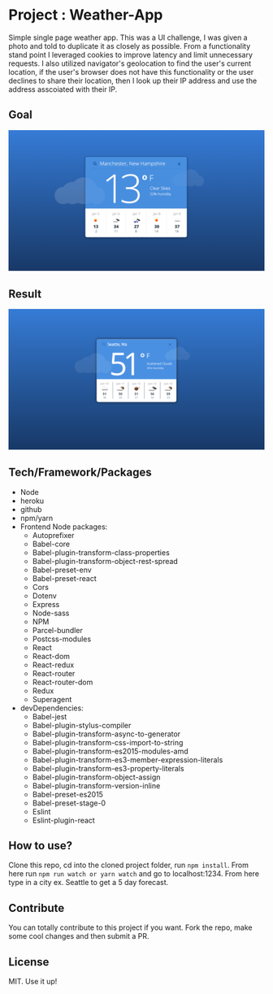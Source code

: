 # Project : Weather-App

Simple single page weather app. This was a UI challenge, I was given a photo and told to duplicate it as closely as possible. From a functionality stand point I leveraged cookies to improve latency and limit unnecessary requests. I also utilized navigator's geolocation to find the user's current location, if the user's browser does not have this functionality or the user declines to share their location, then I look up their IP address and use the address asscoiated with their IP.

## Goal

![Goal](./src/assets/Mockup.png)

## Result

![Result](./src/assets/siteImage.png)

## Tech/Framework/Packages

- Node 
- heroku
- github
- npm/yarn
- Frontend Node packages:
  - Autoprefixer          
  - Babel-core         
  - Babel-plugin-transform-class-properties          
  - Babel-plugin-transform-object-rest-spread          
  - Babel-preset-env          
  - Babel-preset-react                        
  - Cors                   
  - Dotenv          
  - Express          
  - Node-sass         
  - NPM          
  - Parcel-bundler
  - Postcss-modules          
  - React                   
  - React-dom          
  - React-redux          
  - React-router          
  - React-router-dom          
  - Redux                          
  - Superagent                                 
- devDependencies:
  - Babel-jest
  - Babel-plugin-stylus-compiler
  - Babel-plugin-transform-async-to-generator
  - Babel-plugin-transform-css-import-to-string
  - Babel-plugin-transform-es2015-modules-amd
  - Babel-plugin-transform-es3-member-expression-literals
  - Babel-plugin-transform-es3-property-literals
  - Babel-plugin-transform-object-assign
  - Babel-plugin-transform-version-inline
  - Babel-preset-es2015
  - Babel-preset-stage-0             
  - Eslint          
  - Eslint-plugin-react          


## How to use?
Clone this repo, cd into the cloned project folder, run `npm install`. From here run `npm run watch or yarn watch` and go to localhost:1234. From here type in a city ex. Seattle to get a 5 day forecast.

## Contribute

You can totally contribute to this project if you want. Fork the repo, make some cool changes and then submit a PR.

## License

MIT. Use it up!